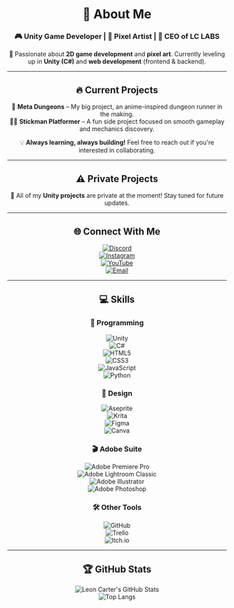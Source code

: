 <div align="center">

# 💫 About Me  

### 🎮 Unity Game Developer | 🎨 Pixel Artist | 🏢 CEO of LC LABS  

🚀 Passionate about **2D game development** and **pixel art**. Currently leveling up in **Unity (C#)** and **web development** (frontend & backend).  

---

## 🔥 Current Projects  
🎯 **Meta Dungeons** – My big project, an anime-inspired dungeon runner in the making.  
🏃‍♂️ **Stickman Platformer** – A fun side project focused on smooth gameplay and mechanics discovery.  

💡 **Always learning, always building!** Feel free to reach out if you're interested in collaborating.  

---

## ⚠️ Private Projects  
🛑 All of my **Unity projects** are private at the moment! Stay tuned for future updates.  

---

## 🌐 Connect With Me  

[![Discord](https://img.shields.io/badge/Discord-%237289DA.svg?logo=discord&logoColor=white)](https://discord.gg/q8ZfJ5D8UN)  
[![Instagram](https://img.shields.io/badge/Instagram-%23E4405F.svg?logo=Instagram&logoColor=white)](https://instagram.com/lc_labs_studios)  
[![YouTube](https://img.shields.io/badge/YouTube-%23FF0000.svg?logo=YouTube&logoColor=white)](https://youtube.com/@lc_labs)  
[![Email](https://img.shields.io/badge/Email-D14836?logo=gmail&logoColor=white)](mailto:leoncarter4200@gmail.com)  

---

## 💻 Skills  

### 🎯 Programming  
![Unity](https://img.shields.io/badge/unity-%23000000.svg?style=for-the-badge&logo=unity&logoColor=white)  
![C#](https://img.shields.io/badge/c%23-%23239120.svg?style=for-the-badge&logo=csharp&logoColor=white)  
![HTML5](https://img.shields.io/badge/html5-%23E34F26.svg?style=for-the-badge&logo=html5&logoColor=white)  
![CSS3](https://img.shields.io/badge/css3-%231572B6.svg?style=for-the-badge&logo=css3&logoColor=white)  
![JavaScript](https://img.shields.io/badge/javascript-%23323330.svg?style=for-the-badge&logo=javascript&logoColor=%23F7DF1E)  
![Python](https://img.shields.io/badge/python-3670A0?style=for-the-badge&logo=python&logoColor=ffdd54)  

### 🎨 Design  
![Aseprite](https://img.shields.io/badge/Aseprite-FFFFFF?style=for-the-badge&logo=Aseprite&logoColor=#7D929E)  
![Krita](https://img.shields.io/badge/Krita-203759?style=for-the-badge&logo=krita&logoColor=EEF37B)  
![Figma](https://img.shields.io/badge/figma-%23F24E1E.svg?style=for-the-badge&logo=figma&logoColor=white)  
![Canva](https://img.shields.io/badge/Canva-%2300C4CC.svg?style=for-the-badge&logo=Canva&logoColor=white)  

### 🎬 Adobe Suite  
![Adobe Premiere Pro](https://img.shields.io/badge/Adobe%20Premiere%20Pro-9999FF.svg?style=for-the-badge&logo=Adobe%20Premiere%20Pro&logoColor=white)  
![Adobe Lightroom Classic](https://img.shields.io/badge/Adobe%20Lightroom%20Classic-31A8FF.svg?style=for-the-badge&logo=Adobe%20Lightroom%20Classic&logoColor=white)  
![Adobe Illustrator](https://img.shields.io/badge/adobe%20illustrator-%23FF9A00.svg?style=for-the-badge&logo=adobe%20illustrator&logoColor=white)  
![Adobe Photoshop](https://img.shields.io/badge/adobe%20photoshop-%2331A8FF.svg?style=for-the-badge&logo=adobe%20photoshop&logoColor=white)  

### 🛠 Other Tools  
![GitHub](https://img.shields.io/badge/github-%23121011.svg?style=for-the-badge&logo=github&logoColor=white)  
![Trello](https://img.shields.io/badge/Trello-%23026AA7.svg?style=for-the-badge&logo=Trello&logoColor=white)  
![Itch.io](https://img.shields.io/badge/Itch-%23FF0B34.svg?style=for-the-badge&logo=Itch.io&logoColor=white)  

---

## 🏆 GitHub Stats  

![Leon Carter's GitHub Stats](https://github-readme-stats.vercel.app/api?username=8BallGuyz&show_icons=true&theme=radical)  
![Top Langs](https://github-readme-stats.vercel.app/api/top-langs/?username=8BallGuyz&layout=compact&theme=radical)  

</div>
